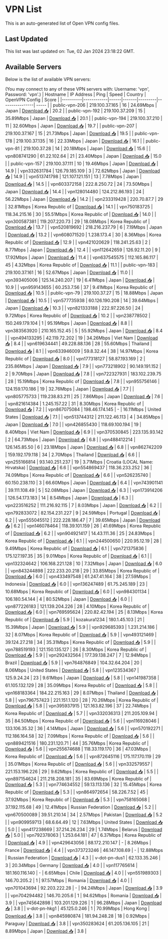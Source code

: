 # VPN List

This is an auto-generated list of Open VPN config files.

## Last Updated

This list was last updated on: Tue, 02 Jan 2024 23:18:22 GMT.

## Available Servers

Below is the list of available VPN servers:

(You may connect to any of these VPN servers with: Username: 'vpn', Password: 'vpn'.)
| Hostname | IP Address | Ping | Speed | Country | OpenVPN Config | Score |
|----------|------------|------|-------|---------|----------------| ----- |
| public-vpn-206 | 219.100.37.165 | 16 | 24.69Mbps | Japan | [Download 📥](./configs/server_0_JP.ovpn) | 20.2 |
| public-vpn-192 | 219.100.37.209 | 15 | 35.89Mbps | Japan | [Download 📥](./configs/server_1_JP.ovpn) | 20.1 |
| public-vpn-194 | 219.100.37.210 | 11 | 32.60Mbps | Japan | [Download 📥](./configs/server_2_JP.ovpn) | 19.7 |
| public-vpn-207 | 219.100.37.167 | 15 | 21.73Mbps | Japan | [Download 📥](./configs/server_3_JP.ovpn) | 19.5 |
| public-vpn-178 | 219.100.37.135 | 16 | 22.33Mbps | Japan | [Download 📥](./configs/server_4_JP.ovpn) | 16.1 |
| public-vpn-81 | 219.100.37.28 | 14 | 20.18Mbps | Japan | [Download 📥](./configs/server_5_JP.ovpn) | 15.6 |
| vpn808741290 | 61.22.102.64 | 21 | 23.40Mbps | Japan | [Download 📥](./configs/server_6_JP.ovpn) | 15.0 |
| public-vpn-157 | 219.100.37.111 | 10 | 19.46Mbps | Japan | [Download 📥](./configs/server_7_JP.ovpn) | 14.9 |
| vpn332631784 | 126.79.185.109 | 3 | 72.62Mbps | Japan | [Download 📥](./configs/server_8_JP.ovpn) | 14.9 |
| vpn513741798 | 121.107.121.151 | 13 | 7.78Mbps | Japan | [Download 📥](./configs/server_9_JP.ovpn) | 14.5 |
| vpn603372158 | 222.8.250.72 | 24 | 73.50Mbps | Japan | [Download 📥](./configs/server_10_JP.ovpn) | 14.4 |
| vpn128014480 | 124.212.86.193 | 24 | 56.22Mbps | Japan | [Download 📥](./configs/server_11_JP.ovpn) | 14.2 |
| vpn233319428 | 220.70.87.7 | 29 | 32.81Mbps | Korea Republic of | [Download 📥](./configs/server_12_KR.ovpn) | 14.1 |
| vpn750183725 | 118.34.215.16 | 30 | 55.51Mbps | Korea Republic of | [Download 📥](./configs/server_13_KR.ovpn) | 14.0 |
| vpn300587381 | 119.207.220.73 | 29 | 18.08Mbps | Korea Republic of | [Download 📥](./configs/server_14_KR.ovpn) | 13.7 |
| vpn520819692 | 218.216.237.79 | 6 | 7.19Mbps | Japan | [Download 📥](./configs/server_15_JP.ovpn) | 13.2 |
| vpn608071520 | 1.238.173.4 | 30 | 8.36Mbps | Korea Republic of | [Download 📥](./configs/server_16_KR.ovpn) | 12.9 |
| vpn421020629 | 118.241.25.63 | 2 | 8.77Mbps | Japan | [Download 📥](./configs/server_17_JP.ovpn) | 12.4 |
| vpn112642659 | 126.92.11.20 | 9 | 17.92Mbps | Japan | [Download 📥](./configs/server_18_JP.ovpn) | 11.4 |
| vpn637545575 | 112.165.86.117 | 45 | 4.32Mbps | Korea Republic of | [Download 📥](./configs/server_19_KR.ovpn) | 11.1 |
| public-vpn-183 | 219.100.37.161 | 16 | 52.67Mbps | Japan | [Download 📥](./configs/server_20_JP.ovpn) | 11.0 |
| vpn393405006 | 125.14.240.207 | 19 | 6.41Mbps | Japan | [Download 📥](./configs/server_21_JP.ovpn) | 10.9 |
| vpn959143655 | 60.253.7.56 | 37 | 9.41Mbps | Korea Republic of | [Download 📥](./configs/server_22_KR.ovpn) | 10.5 |
| public-vpn-79 | 219.100.37.27 | 15 | 18.88Mbps | Japan | [Download 📥](./configs/server_23_JP.ovpn) | 10.5 |
| vpn577735938 | 60.126.190.208 | 14 | 39.64Mbps | Japan | [Download 📥](./configs/server_24_JP.ovpn) | 10.3 |
| vpn821333188 | 222.97.226.50 | 24 | 9.72Mbps | Korea Republic of | [Download 📥](./configs/server_25_KR.ovpn) | 10.2 |
| vpn238778502 | 150.249.179.104 | 1 | 95.19Mbps | Japan | [Download 📥](./configs/server_26_JP.ovpn) | 8.8 |
| vpn383563920 | 210.165.152.45 | 5 | 55.92Mbps | Japan | [Download 📥](./configs/server_27_JP.ovpn) | 8.4 |
| vpn494133295 | 42.119.72.202 | 19 | 34.26Mbps | Viet Nam | [Download 📥](./configs/server_28_VN.ovpn) | 8.4 |
| vpn619634441 | 49.228.88.136 | 28 | 55.60Mbps | Thailand | [Download 📥](./configs/server_29_TH.ovpn) | 8.1 |
| vpn633946009 | 59.8.32.44 | 38 | 14.97Mbps | Korea Republic of | [Download 📥](./configs/server_30_KR.ovpn) | 8.0 |
| vpn177318127 | 58.87.193.169 | 2 | 235.86Mbps | Japan | [Download 📥](./configs/server_31_JP.ovpn) | 7.9 |
| vpn773218902 | 90.149.191.152 | 2 | 9.70Mbps | Japan | [Download 📥](./configs/server_32_JP.ovpn) | 7.8 |
| vpn722327931 | 183.102.239.75 | 28 | 15.19Mbps | Korea Republic of | [Download 📥](./configs/server_33_KR.ovpn) | 7.8 |
| vpn955756146 | 124.159.170.186 | 19 | 32.76Mbps | Japan | [Download 📥](./configs/server_34_JP.ovpn) | 7.7 |
| vpn805775733 | 119.238.83.211 | 25 | 7.86Mbps | Japan | [Download 📥](./configs/server_35_JP.ovpn) | 7.6 |
| vpn821614384 | 1.245.157.22 | 31 | 8.30Mbps | Korea Republic of | [Download 📥](./configs/server_36_KR.ovpn) | 7.2 |
| vpn867075084 | 198.46.174.145 | - | 16.11Mbps | United States | [Download 📥](./configs/server_37_US.ovpn) | 7.1 |
| vpn513744312 | 211.122.46.113 | 4 | 34.85Mbps | Japan | [Download 📥](./configs/server_38_JP.ovpn) | 7.0 |
| vpn426855430 | 118.69.100.194 | 19 | 8.40Mbps | Viet Nam | [Download 📥](./configs/server_39_VN.ovpn) | 6.9 |
| vpn370530845 | 223.135.93.142 | 2 | 64.73Mbps | Japan | [Download 📥](./configs/server_40_JP.ovpn) | 6.8 |
| vpn488412214 | 126.145.85.50 | 6 | 23.18Mbps | Japan | [Download 📥](./configs/server_41_JP.ovpn) | 6.8 |
| vpn862742209 | 159.192.179.118 | 34 | 2.70Mbps | Thailand | [Download 📥](./configs/server_42_TH.ovpn) | 6.6 |
| vpn255166814 | 93.140.251.237 | 19 | 3.71Mbps | Croatia (LOCAL Name: Hrvatska) | [Download 📥](./configs/server_43_HR.ovpn) | 6.6 |
| vpn554869437 | 118.36.233.252 | 36 | 74.09Mbps | Korea Republic of | [Download 📥](./configs/server_44_KR.ovpn) | 6.6 |
| vpn526235740 | 60.150.238.110 | 3 | 66.60Mbps | Japan | [Download 📥](./configs/server_45_JP.ovpn) | 6.4 |
| vpn743901141 | 39.111.108.49 | 5 | 52.08Mbps | Japan | [Download 📥](./configs/server_46_JP.ovpn) | 6.3 |
| vpn173914206 | 126.54.173.183 | 14 | 8.54Mbps | Japan | [Download 📥](./configs/server_47_JP.ovpn) | 6.3 |
| vpn223516252 | 111.216.92.115 | 7 | 8.03Mbps | Japan | [Download 📥](./configs/server_48_JP.ovpn) | 6.2 |
| vpn792833072 | 82.154.231.227 | 9 | 24.59Mbps | Portugal | [Download 📥](./configs/server_49_PT.ovpn) | 6.2 |
| vpn555045512 | 222.228.186.47 | 7 | 39.65Mbps | Japan | [Download 📥](./configs/server_50_JP.ovpn) | 6.2 |
| vpn146078464 | 118.39.101.159 | 26 | 41.69Mbps | Korea Republic of | [Download 📥](./configs/server_51_KR.ovpn) | 6.2 |
| vpn904921417 | 14.43.111.36 | 25 | 24.83Mbps | Korea Republic of | [Download 📥](./configs/server_52_KR.ovpn) | 6.1 |
| vpn244500650 | 220.95.12.19 | 28 | 9.49Mbps | Korea Republic of | [Download 📥](./configs/server_53_KR.ovpn) | 6.1 |
| vpn721375836 | 175.127.197.35 | 35 | 9.01Mbps | Korea Republic of | [Download 📥](./configs/server_54_KR.ovpn) | 6.1 |
| vpn132324642 | 106.168.221.128 | 10 | 7.32Mbps | Japan | [Download 📥](./configs/server_55_JP.ovpn) | 6.0 |
| vpn843244898 | 222.233.20.218 | 29 | 33.85Mbps | Korea Republic of | [Download 📥](./configs/server_56_KR.ovpn) | 6.0 |
| vpn433497548 | 61.247.41.164 | 38 | 27.59Mbps | Indonesia | [Download 📥](./configs/server_57_ID.ovpn) | 6.0 |
| vpn136247489 | 61.75.245.189 | 23 | 10.68Mbps | Korea Republic of | [Download 📥](./configs/server_58_KR.ovpn) | 6.0 |
| vpn984301134 | 106.180.54.144 | 4 | 80.52Mbps | Japan | [Download 📥](./configs/server_59_JP.ovpn) | 6.0 |
| vpn877226183 | 121.139.204.226 | 28 | 4.10Mbps | Korea Republic of | [Download 📥](./configs/server_60_KR.ovpn) | 6.0 |
| vpn769595624 | 220.82.42.194 | 25 | 8.13Mbps | Korea Republic of | [Download 📥](./configs/server_61_KR.ovpn) | 5.9 |
| kozakura1234 | 180.1.45.103 | 21 | 15.39Mbps | Japan | [Download 📥](./configs/server_62_JP.ovpn) | 5.9 |
| vpn929685393 | 1.231.214.186 | 32 | 8.07Mbps | Korea Republic of | [Download 📥](./configs/server_63_KR.ovpn) | 5.9 |
| vpn493121469 | 39.124.27.218 | 34 | 35.31Mbps | Korea Republic of | [Download 📥](./configs/server_64_KR.ovpn) | 5.9 |
| vpn788519193 | 121.150.135.127 | 26 | 8.30Mbps | Korea Republic of | [Download 📥](./configs/server_65_KR.ovpn) | 5.9 |
| vpn292432564 | 177.39.138.247 | 7 | 12.94Mbps | Brazil | [Download 📥](./configs/server_66_BR.ovpn) | 5.9 |
| vpn764876849 | 104.32.64.204 | 20 | 8.06Mbps | United States | [Download 📥](./configs/server_67_US.ovpn) | 5.8 |
| vpn123534367 | 125.9.24.24 | 23 | 9.61Mbps | Japan | [Download 📥](./configs/server_68_JP.ovpn) | 5.8 |
| vpn141987358 | 61.105.132.129 | 28 | 35.09Mbps | Korea Republic of | [Download 📥](./configs/server_69_KR.ovpn) | 5.8 |
| vpn168183364 | 184.22.215.163 | 29 | 8.07Mbps | Thailand | [Download 📥](./configs/server_70_TH.ovpn) | 5.8 |
| vpn796757423 | 221.151.1.120 | 28 | 70.26Mbps | Korea Republic of | [Download 📥](./configs/server_71_KR.ovpn) | 5.8 |
| vpn395937915 | 121.163.82.196 | 37 | 22.74Mbps | Korea Republic of | [Download 📥](./configs/server_72_KR.ovpn) | 5.7 |
| vpn332036313 | 211.205.109.94 | 35 | 84.50Mbps | Korea Republic of | [Download 📥](./configs/server_73_KR.ovpn) | 5.6 |
| vpn116928046 | 133.106.35.32 | 36 | 4.14Mbps | Japan | [Download 📥](./configs/server_74_JP.ovpn) | 5.6 |
| vpn570192271 | 112.186.164.58 | 32 | 7.09Mbps | Korea Republic of | [Download 📥](./configs/server_75_KR.ovpn) | 5.6 |
| vpn889421516 | 180.231.120.71 | 44 | 35.76Mbps | Korea Republic of | [Download 📥](./configs/server_76_KR.ovpn) | 5.6 |
| vpn255674688 | 118.33.119.170 | 36 | 47.03Mbps | Korea Republic of | [Download 📥](./configs/server_77_KR.ovpn) | 5.6 |
| vpn872645116 | 175.117.170.119 | 29 | 35.01Mbps | Korea Republic of | [Download 📥](./configs/server_78_KR.ovpn) | 5.6 |
| vpn332579557 | 221.153.196.226 | 29 | 9.62Mbps | Korea Republic of | [Download 📥](./configs/server_79_KR.ovpn) | 5.5 |
| vpn897154624 | 211.218.208.181 | 35 | 83.69Mbps | Korea Republic of | [Download 📥](./configs/server_80_KR.ovpn) | 5.3 |
| vpn774634552 | 59.13.113.136 | 32 | 15.45Mbps | Korea Republic of | [Download 📥](./configs/server_81_KR.ovpn) | 5.3 |
| vpn864972654 | 58.226.7.52 | 45 | 37.92Mbps | Korea Republic of | [Download 📥](./configs/server_82_KR.ovpn) | 5.3 |
| vpn758165068 | 37.192.115.68 | 49 | 12.41Mbps | Russian Federation | [Download 📥](./configs/server_83_RU.ovpn) | 5.2 |
| vpn670500089 | 39.51.210.14 | 34 | 2.57Mbps | Pakistan | [Download 📥](./configs/server_84_PK.ovpn) | 5.2 |
| vpn909959713 | 68.6.64.49 | 12 | 7.63Mbps | United States | [Download 📥](./configs/server_85_US.ovpn) | 5.0 |
| vpn417238669 | 37.214.26.234 | 29 | 1.74Mbps | Belarus | [Download 📥](./configs/server_86_BY.ovpn) | 5.0 |
| vpn792378063 | 1.253.64.181 | 47 | 6.37Mbps | Korea Republic of | [Download 📥](./configs/server_87_KR.ovpn) | 4.9 |
| vpn429643056 | 88.172.210.147 | - | 8.26Mbps | France | [Download 📥](./configs/server_88_FR.ovpn) | 4.4 |
| vpn373723246 | 46.147.108.69 | - | 12.88Mbps | Russian Federation | [Download 📥](./configs/server_89_RU.ovpn) | 4.3 |
| v-dot-pn-dus1 | 62.133.35.246 | 3 | 20.34Mbps | Germany | [Download 📥](./configs/server_90_DE.ovpn) | 4.0 |
| vpn117765614 | 181.160.116.140 | - | 6.65Mbps | Chile | [Download 📥](./configs/server_91_CL.ovpn) | 4.0 |
| vpn551989303 | 146.70.205.2 | 1 | 97.57Mbps | Romania | [Download 📥](./configs/server_92_RO.ovpn) | 4.0 |
| vpn701043694 | 92.203.222.28 | - | 94.24Mbps | Japan | [Download 📥](./configs/server_93_JP.ovpn) | 3.9 |
| vpn704294482 | 146.70.205.6 | 1 | 94.62Mbps | Romania | [Download 📥](./configs/server_94_RO.ovpn) | 3.9 |
| vpn745642898 | 103.201.129.226 | 1 | 96.28Mbps | Japan | [Download 📥](./configs/server_95_JP.ovpn) | 3.8 |
| v-dot-pn-hkg1 | 45.125.0.246 | 1 | 70.99Mbps | Hong Kong | [Download 📥](./configs/server_96_HK.ovpn) | 3.8 |
| vpn845980874 | 181.94.248.28 | 18 | 0.92Mbps | Paraguay | [Download 📥](./configs/server_97_PY.ovpn) | 3.8 |
| vpn350283624 | 61.205.136.105 | 21 | 8.89Mbps | Japan | [Download 📥](./configs/server_98_JP.ovpn) | 3.8 |
